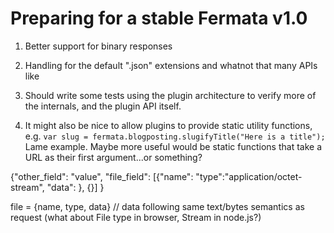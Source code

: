 # Preparing for a stable Fermata v1.0 #

1. Better support for binary responses

1. Handling for the default ".json" extensions and whatnot that many APIs like

1. Should write some tests using the plugin architecture to verify more of the internals, and the plugin API itself.

1. It might also be nice to allow plugins to provide static utility functions, e.g. `var slug = fermata.blogposting.slugifyTitle("Here is a title");` Lame example. Maybe more useful would be static functions that take a URL as their first argument...or something?



{"other_field": "value", "file_field": [{"name": "type":"application/octet-stream", "data": }, {}] }

file = {name, type, data} // data following same text/bytes semantics as request (what about File type in browser, Stream in node.js?)
